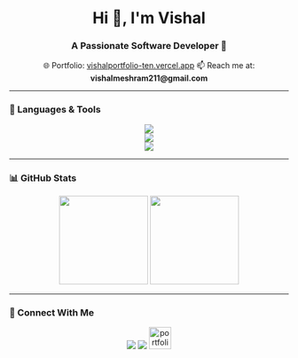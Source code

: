 <!-- Stylish GitHub Profile README -->

<h1 align="center">Hi 👋, I'm Vishal</h1>
<h3 align="center">A Passionate Software Developer 🚀</h3>

<p align="center">
  🌐 Portfolio: <a href="https://vishalmeshram.vercel.app/" target="_blank">vishalportfolio-ten.vercel.app</a>  
  📫 Reach me at: <strong>vishalmeshram211@gmail.com</strong>
</p>

---

### 🚀 Languages & Tools

<p align="center">
  <img src="https://skillicons.dev/icons?i=html,css,js,ts,cpp,python" />
  <br/>
  <img src="https://skillicons.dev/icons?i=react,nextjs,redux,nodejs,express,mongodb,mysql,postgres" />
  <br/>
  <img src="https://skillicons.dev/icons?i=tailwind,bootstrap,git,github,docker,firebase,redis,postman" />
</p>

---

### 📊 GitHub Stats
<p align="center">
  <img src="https://github-readme-stats.vercel.app/api?username=VishalBoudhh&show_icons=true&theme=radical" height="160"/>
  <img src="https://github-readme-streak-stats.herokuapp.com/?user=VishalBoudhh&theme=radical" height="160"/>
</p>

---

### 🌟 Connect With Me
<p align="center">
  <a href="mailto:vishalmeshram211@gmail.com"><img src="https://skillicons.dev/icons?i=gmail" /></a>
  <a href="https://www.linkedin.com/in/vishal-meshram-67a99b227/" target="_blank"><img src="https://skillicons.dev/icons?i=linkedin" /></a>
  <a href="https://vishalportfolio-ten.vercel.app" target="_blank">
  <img src="https://img.icons8.com/ios-filled/50/ffffff/internet--v1.png" alt="portfolio" width="40" height="40"/>
</a>
</p>
